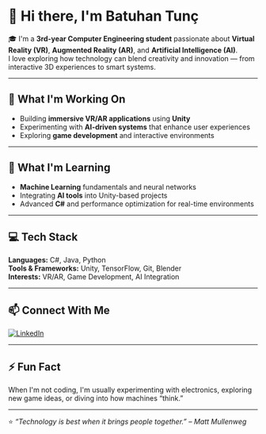 # 👋 Hi there, I'm Batuhan Tunç  

🎓 I'm a **3rd-year Computer Engineering student** passionate about **Virtual Reality (VR)**, **Augmented Reality (AR)**, and **Artificial Intelligence (AI)**.  
I love exploring how technology can blend creativity and innovation — from interactive 3D experiences to smart systems.

---

## 🔭 What I'm Working On
- Building **immersive VR/AR applications** using **Unity**  
- Experimenting with **AI-driven systems** that enhance user experiences  
- Exploring **game development** and interactive environments  

---

## 🌱 What I'm Learning
- **Machine Learning** fundamentals and neural networks  
- Integrating **AI tools** into Unity-based projects  
- Advanced **C#** and performance optimization for real-time environments  

---

## 💻 Tech Stack
**Languages:** C#, Java, Python  
**Tools & Frameworks:** Unity, TensorFlow, Git, Blender  
**Interests:** VR/AR, Game Development, AI Integration  

---

## 📫 Connect With Me
[![LinkedIn](https://img.shields.io/badge/LinkedIn-Batuhan%20Tunç-blue?style=for-the-badge&logo=linkedin)](https://linkedin.com/in/batuhaanccs)

---

## ⚡ Fun Fact
When I'm not coding, I'm usually experimenting with electronics, exploring new game ideas, or diving into how machines “think.”

---
⭐ *“Technology is best when it brings people together.” – Matt Mullenweg*
